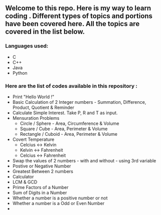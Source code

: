 ## Welcome to this repo. Here is my way to learn coding . Different types of topics and portions have been covered here. All the topics are covered in the list below.
### Languages used:
- C
- C++
- Java
- Python

### Here are the list of codes available in this repository : 
-   Print "Hello World !"
-   Basic Calculation of 2 Integer numbers - Summation, Difference, Product, Quotient & Reminder
-	Calculate Simple Interest. Take P, R and T as input.
-	Mensuration Problems
    - Circle / Sphere - Area, Circumference & Volume
    - Square / Cube - Area, Perimeter & Volume
    - Rectangle / Cuboid - Area, Perimeter & Volume
-   Covert Temperature 
    - Celcius <-> Kelvin
    - Kelvin <-> Fahrenheit   
    - Celcius <-> Fahrenheit
-   Swap the values of 2 numbers - with and without - using 3rd variable
-   Postive or Negative Number 
-   Greatest Between 2 numbers
-   Calculator 
-   LCM & GCD
-   Prime Factors of a Number
-   Sum of Digits in a Number
-   Whether a number is a positive number or not
-   Whether a number is a Odd or Even Number
-   